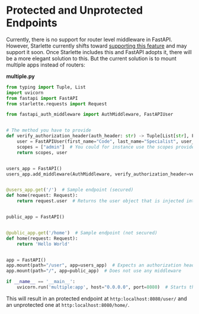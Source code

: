 # Protected and Unprotected Endpoints

Currently, there is no support for router level middleware in FastAPI. However, Starlette currently shifts
toward [supporting this feature](https://github.com/encode/starlette/pull/1464) and may support it soon. Once Starlette includes this and FastAPI adopts it, there will be a more
elegant solution to this. But the current solution is to mount multiple apps instead of routers:

**multiple.py**

```python
from typing import Tuple, List
import uvicorn
from fastapi import FastAPI
from starlette.requests import Request

from fastapi_auth_middleware import AuthMiddleware, FastAPIUser


# The method you have to provide
def verify_authorization_header(auth_header: str) -> Tuple[List[str], FastAPIUser]:
    user = FastAPIUser(first_name="Code", last_name="Specialist", user_id=1)  # Usually you would decode the JWT here and verify its signature to extract the 'sub'
    scopes = ["admin"]  # You could for instance use the scopes provided in the JWT or request them by looking up the scopes with the 'sub' somewhere
    return scopes, user


users_app = FastAPI()
users_app.add_middleware(AuthMiddleware, verify_authorization_header=verify_authorization_header)  # Add the middleware with your verification method to the whole application


@users_app.get('/')  # Sample endpoint (secured)
def home(request: Request):
    return request.user  # Returns the user object that is injected into the request. The FastAPIUser in this case


public_app = FastAPI()


@public_app.get('/home')  # Sample endpoint (not secured)
def home(request: Request):
    return 'Hello World'


app = FastAPI()
app.mount(path="/user", app=users_app)  # Expects an authorization header, due to the auth middleware
app.mount(path="/", app=public_app)  # Does not use any middleware

if __name__ == '__main__':
    uvicorn.run('multiple:app', host="0.0.0.0", port=8080)  # Starts the uvicorn ASGI
```

This will result in an protected endpoint at `http:localhost:8080/user/` and an unprotected one at  `http:localhost:8080/home/`.